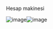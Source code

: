 
Hesap makinesi

![image](https://user-images.githubusercontent.com/115836621/224074266-b10f3666-2c0f-42d8-a46b-bce600b205e9.png)![image](https://user-images.githubusercontent.com/115836621/224074433-f575ac9f-d082-4240-80b8-5382931f640b.png)


